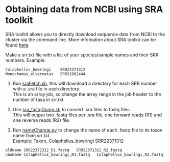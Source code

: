 # Obtaining data from NCBI using SRA toolkit 
SRA toolkit allows you to directly download sequence data from NCBI to the cluster via the command line. 
More infomation about SRA toolkit can be found [here](https://hpc.nih.gov/apps/sratoolkit.html)

Make a srr.txt file with a list of your species/sample names and their SRR numbers. 
Example: 
```
Colaphellus_bowringi	SRR22371312
Monochamus_alternatus	SRR21992444
```

1. Run [sraFetch.sh](sraFetch.sh), this will download a directory for each SRR number with a .sra file in each directory.  
   This is an array job, so change the array range in the job header to the number of taxa in srr.txt.



2. Use [sra_fastqDump.sh](sra_fastpDump.sh) to convert .sra files to fastq files.  
  This will output two .fastq files per .sra file, one forward reads (R1) and one reverse reads (R2) file. 
4. Run [nameChange.py](nameChange.py) to change the name of each .fastq file to its taxon name from srr.txt.  
   Example: Taxon, Colaphellus_bowringi	SRR22371312
```
oldName SRR22371312_R1.fastq   SRR22371312_R2.fastq
newName Colaphellus_bowringi_R1.fastq   Colaphellus_bowringi_R2.fastq
```
